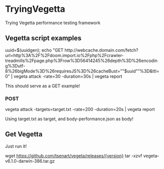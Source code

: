 # TryingVegetta
Trying Vegetta performance testing framework

## Vegetta script examples

uuid=$(uuidgen); echo "GET http://webcache.domain.com/fetch?url=http%3A%2F%2Fdoom.import.io%2Fphp%2Fcrawler-treadmills%2Fpage.php%3Frow%3D56414245%26depth%3D%26encoding%3Dutf-8%26bigMode%3D%26requiresJS%3D%26cacheBust=""$uuid""%3D&ttl=0" | vegeta attack -rate=30 -duration=30s | vegeta report

This should serve as a GET example!

### POST
vegeta attack -targets=target.txt -rate=200 -duration=20s | vegeta report

Using target.txt as target, and body-performance.json as body!


## Get Vegetta

Just run it!

wget https://github.com/tsenart/vegeta/releases/{version}
tar -xzvf vegeta-v6.1.0-darwin-386.tar.gz
